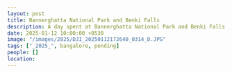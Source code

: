```yaml
---
layout: post
title: Bannerghatta National Park and Benki Falls
description: A day spent at Bannerghatta National Park and Benki Falls with friends.
date: 2025-01-12 10:00:00 +0530
image: "/images/2025/DJI_20250112172640_0314_D.JPG"
tags: ["_2025_", bangalore, pending]
people: []
location:
---
```

